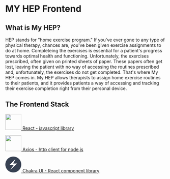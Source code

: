 # MY HEP Frontend

## What is My HEP?
HEP stands for "home exercise program." If you've ever gone to any type of physical therapy, chances are, you've been given exercise assignments to do at home. Completeing the exercises is essential for a patient's progress towards optimal health and functioning. Unfortunately, the exercises prescribed, often given on printed sheets of paper. These papers often get lost, leaving the patient with no way of accessing the routines prescribed and, unfortunately, the exercises do not get completed. That's where My HEP comes in. My HEP allows therapists to assign home exercise routines to their patients, and it provides patients a way of accessing and tracking their exercise completion right from their personal device.  

## The Frontend Stack
[<img src="https://github.com/FortAwesome/Font-Awesome/blob/6.x/svgs/brands/react.svg" width="50" height="50" /> React - javascript library](https://reactjs.org)

[<img src="https://encrypted-tbn0.gstatic.com/images?q=tbn:ANd9GcRraHaS4n1HwkvIX_P9s_BJ81_pjpdPMbqUaA&usqp=CAU" width="50" height="50" /> Axios - http client for node.js](https://axios-http.com)

[<img src="https://github.com/chakra-ui/chakra-ui/blob/main/logo/logomark-black.svg" width="50" height="50" /> Chakra UI - React component library](https://chakra-ui.com)
